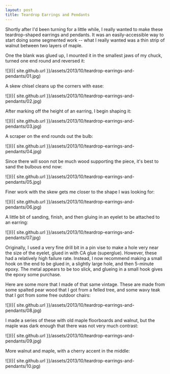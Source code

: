 ```yaml
---
layout: post
title: Teardrop Earrings and Pendants
---
```

Shortly after I'd been turning for a little while, I really wanted to make these
teardrop-shaped earrings and pendants. It was an easily-accessible way to start
doing some segmented work -- what I really wanted was a thin strip of walnut
between two layers of maple.

One the blank was glued up, I mounted it in the smallest jaws of my chuck,
turned one end round and reversed it:

![]({{ site.github.url }}/assets/2013/10/teardrop-earrings-and-pendants/01.jpg)

A skew chisel cleans up the corners with ease:

![]({{ site.github.url }}/assets/2013/10/teardrop-earrings-and-pendants/02.jpg)

After marking off the height of an earring, I begin shaping it:

![]({{ site.github.url }}/assets/2013/10/teardrop-earrings-and-pendants/03.jpg)

A scraper on the end rounds out the bulb:

![]({{ site.github.url }}/assets/2013/10/teardrop-earrings-and-pendants/04.jpg)

Since there will soon not be much wood supporting the piece, it's best to sand
the bulbous end now:

![]({{ site.github.url }}/assets/2013/10/teardrop-earrings-and-pendants/05.jpg)

Finer work with the skew gets me closer to the shape I was looking for:

![]({{ site.github.url }}/assets/2013/10/teardrop-earrings-and-pendants/06.jpg)

A little bit of sanding, finish, and then gluing in an eyelet to be attached to
an earring:

![]({{ site.github.url }}/assets/2013/10/teardrop-earrings-and-pendants/07.jpg)

Originally, I used a very fine drill bit in a pin vise to make a hole very near
the size of the eyelet, glued in with CA glue (superglue). However, these had a
relatively high failure rate. Instead, I now recommend making a small hook on
the end to be glued in, a slightly large hole, and then 5-minute epoxy. The
metal appears to be too slick, and glueing in a small hook gives the epoxy some
purchase.

Here are some more that I made of that same vintage. These are made from some
spalted pear wood that I got from a felled tree, and some wavy teak that I got
from some free outdoor chairs:

![]({{ site.github.url }}/assets/2013/10/teardrop-earrings-and-pendants/08.jpg)

I made a series of these with old maple floorboards and walnut, but the maple
was dark enough that there was not very much contrast:

![]({{ site.github.url }}/assets/2013/10/teardrop-earrings-and-pendants/09.jpg)

More walnut and maple, with a cherry accent in the middle:

![]({{ site.github.url }}/assets/2013/10/teardrop-earrings-and-pendants/10.jpg)
